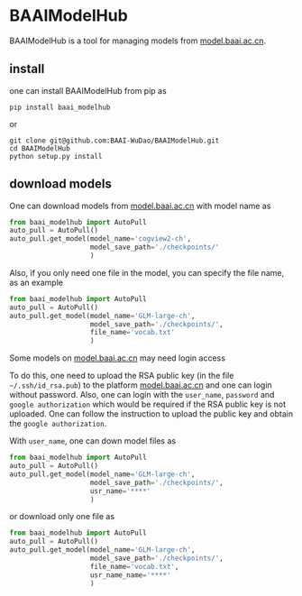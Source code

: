 # BAAIModelHub

BAAIModelHub is a tool for managing models from [model.baai.ac.cn](https://model.baai.ac.cn/).

## install
one can install BAAIModelHub from pip as

```shell
pip install baai_modelhub
```
 or 

```shell
git clone git@github.com:BAAI-WuDao/BAAIModelHub.git
cd BAAIModelHub
python setup.py install
```

## download models

One can download models from [model.baai.ac.cn](https://model.baai.ac.cn/) with model name as

```python
from baai_modelhub import AutoPull
auto_pull = AutoPull()
auto_pull.get_model(model_name='cogview2-ch',
                    model_save_path='./checkpoints/'
                    )
```

Also, if you only need  one file in the model, you can specify the file name, as an example

```python
from baai_modelhub import AutoPull
auto_pull = AutoPull()
auto_pull.get_model(model_name='GLM-large-ch',
                    model_save_path='./checkpoints/',
                    file_name='vocab.txt'
                    )
```

Some models on [model.baai.ac.cn](https://model.baai.ac.cn/) may need login access

To do this, one need to upload the RSA public key (in the file ```~/.ssh/id_rsa.pub```) to the platform [model.baai.ac.cn](https://model.baai.ac.cn/) and one can login without password.
Also, one can login with the ```user_name```,  ```password``` and ```google authorization``` which would be required if the RSA public key is not uploaded. One can follow the instruction to
upload the public key and obtain the ```google authorization```.

With ```user_name```, one can down model files as 
```python
from baai_modelhub import AutoPull
auto_pull = AutoPull()
auto_pull.get_model(model_name='GLM-large-ch',
                    model_save_path='./checkpoints/',
                    usr_name='****'
                    )
```
or download only one file as 
```python
from baai_modelhub import AutoPull
auto_pull = AutoPull()
auto_pull.get_model(model_name='GLM-large-ch',
                    model_save_path='./checkpoints/',                  
                    file_name='vocab.txt',
                    usr_name_name='****'
                    )
```

